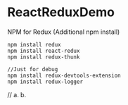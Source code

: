 # ReactReduxDemo


NPM for  Redux (Additional npm install)

```
npm install redux
npm install react-redux
npm install redux-thunk

//Just for debug
npm install redux-devtools-extension
npm install redux-logger

```
//
a.
b. 
